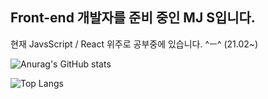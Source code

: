 ## Front-end 개발자를 준비 중인 MJ S입니다.
현재 JavsScript / React 위주로 공부중에 있습니다. ^ㅡ^ (21.02~)

![Anurag's GitHub stats](https://github-readme-stats.vercel.app/api?username=MinjunShin&show_icons=true&theme=algolia)

![Top Langs](https://github-readme-stats.vercel.app/api/top-langs/?username=MinjunShin&layout=compact&show_icons=true&theme=dracula)
